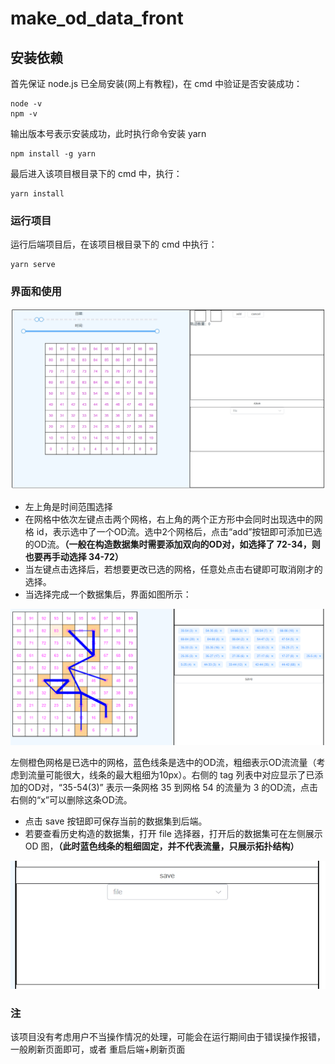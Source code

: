 # make_od_data_front

## 安装依赖
首先保证 node.js 已全局安装(网上有教程)，在 cmd 中验证是否安装成功：
```
node -v
npm -v
```
输出版本号表示安装成功，此时执行命令安装 yarn
```
npm install -g yarn
```
最后进入该项目根目录下的 cmd 中，执行：
```
yarn install
```

### 运行项目
运行后端项目后，在该项目根目录下的 cmd 中执行：
```
yarn serve
```
### 界面和使用

<img src=".\img\20240605172306.png" width="700"/>

- 左上角是时间范围选择
- 在网格中依次左键点击两个网格，右上角的两个正方形中会同时出现选中的网格 id，表示选中了一个OD流。选中2个网格后，点击“add”按钮即可添加已选的OD流。**（一般在构造数据集时需要添加双向的OD对，如选择了 72-34，则也要再手动选择 34-72）**
- 当左键点击选择后，若想要更改已选的网格，任意处点击右键即可取消刚才的选择。
- 当选择完成一个数据集后，界面如图所示：

<img src=".\img\12da97cf0058a325e93eaee3df05478.png" width="700"/>

左侧橙色网格是已选中的网格，蓝色线条是选中的OD流，粗细表示OD流流量（考虑到流量可能很大，线条的最大粗细为10px）。右侧的 tag 列表中对应显示了已添加的OD对，“35-54(3)” 表示一条网格 35 到网格 54 的流量为 3 的OD流，点击右侧的“x”可以删除这条OD流。
- 点击 save 按钮即可保存当前的数据集到后端。
- 若要查看历史构造的数据集，打开 file 选择器，打开后的数据集可在左侧展示 OD 图，**（此时蓝色线条的粗细固定，并不代表流量，只展示拓扑结构）**

<img src=".\img\20240605173701.png" width="700"/>

### 注
该项目没有考虑用户不当操作情况的处理，可能会在运行期间由于错误操作报错，一般刷新页面即可，或者 重启后端+刷新页面
